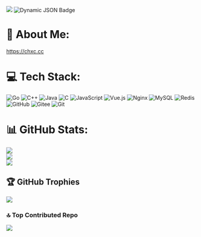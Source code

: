 <!--
**EnderCHX/EnderCHX** is a ✨ _special_ ✨ repository because its `README.md` (this file) appears on your GitHub profile.

Here are some ideas to get you started:

- 🔭 I’m currently working on ...
- 🌱 I’m currently learning ...
- 👯 I’m looking to collaborate on ...
- 🤔 I’m looking for help with ...
- 💬 Ask me about ...
- 📫 How to reach me: ...
- 😄 Pronouns: ...
- ⚡ Fun fact: ...
-->

<!--
![](https://www.gravatar.com/avatar/40839c8951f92c21dacb6b740417d5079c40cc088e11df8e6fdf8d9ac0a709a2)

[![My Awesome Stats](https://awesome-github-stats.azurewebsites.net/user-stats/EnderCHX?cardType=level&theme=dark&preferLogin=false)](https://git.io/awesome-stats-card)

![EnderCHX's Stats](https://github-readme-stats.vercel.app/api?username=EnderCHX&theme=dark&show_icons=true&hide_border=false&count_private=true)

![EnderCHX's Streak](https://nirzak-streak-stats.vercel.app/?user=EnderCHX&theme=dark&hide_border=false)

![EnderCHX's Top Languages](https://github-readme-stats.vercel.app/api/top-langs/?username=EnderCHX&theme=dark&show_icons=true&hide_border=false&layout=compact)

-->

![](https://api.blog.hrbeu.top/visitor_count_github)
![Dynamic JSON Badge](https://img.shields.io/badge/dynamic/json?url=https%3A%2F%2Fapi.blog.hrbeu.top%2Fvisit%3Foption%3Dpath%26param%3D%2Fvisitor_count_github&query=%24.data.count&style=flat-square&label=%E7%82%B9%E5%87%BB%E9%87%8F&color=red)

# 💫 About Me:
https://chxc.cc<br>


# 💻 Tech Stack:
![Go](https://img.shields.io/badge/go-%2300ADD8.svg?style=for-the-badge&logo=go&logoColor=white) ![C++](https://img.shields.io/badge/c++-%2300599C.svg?style=for-the-badge&logo=c%2B%2B&logoColor=white) ![Java](https://img.shields.io/badge/java-%23ED8B00.svg?style=for-the-badge&logo=openjdk&logoColor=white) ![C](https://img.shields.io/badge/c-%2300599C.svg?style=for-the-badge&logo=c&logoColor=white) ![JavaScript](https://img.shields.io/badge/javascript-%23323330.svg?style=for-the-badge&logo=javascript&logoColor=%23F7DF1E) ![Vue.js](https://img.shields.io/badge/vue.js-%2335495e.svg?style=for-the-badge&logo=vuedotjs&logoColor=%234FC08D) ![Nginx](https://img.shields.io/badge/nginx-%23009639.svg?style=for-the-badge&logo=nginx&logoColor=white) ![MySQL](https://img.shields.io/badge/mysql-4479A1.svg?style=for-the-badge&logo=mysql&logoColor=white) ![Redis](https://img.shields.io/badge/redis-%23DD0031.svg?style=for-the-badge&logo=redis&logoColor=white) ![GitHub](https://img.shields.io/badge/github-%23121011.svg?style=for-the-badge&logo=github&logoColor=white) ![Gitee](https://img.shields.io/badge/Gitee-C71D23?style=for-the-badge&logo=gitee&logoColor=white) ![Git](https://img.shields.io/badge/git-%23F05033.svg?style=for-the-badge&logo=git&logoColor=white)
# 📊 GitHub Stats:
![](https://github-readme-stats.vercel.app/api?username=EnderCHX&theme=dark&hide_border=false&include_all_commits=false&count_private=true)<br/>
![](https://nirzak-streak-stats.vercel.app/?user=EnderCHX&theme=dark&hide_border=false)<br/>
![](https://github-readme-stats.vercel.app/api/top-langs/?username=EnderCHX&theme=dark&hide_border=false&include_all_commits=false&count_private=true&layout=compact)

## 🏆 GitHub Trophies
![](https://github-profile-trophy.vercel.app/?username=EnderCHX&theme=dark&no-frame=false&no-bg=true&margin-w=4)

### 🔝 Top Contributed Repo
![](https://github-contributor-stats.vercel.app/api?username=EnderCHX&limit=5&theme=dark&combine_all_yearly_contributions=true)
  
<!-- Proudly created with GPRM ( https://gprm.itsvg.in ) -->
